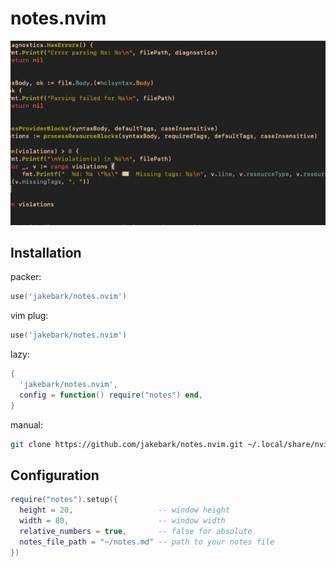 # notes.nvim


<img src="./img/demo.gif" width="650">

## Installation

packer:
```lua
use('jakebark/notes.nvim')
```
vim plug:
```lua
use('jakebark/notes.nvim')
```
lazy:
```lua
{
  'jakebark/notes.nvim',
  config = function() require("notes") end,
}
```
manual:
```bash
git clone https://github.com/jakebark/notes.nvim.git ~/.local/share/nvim/site/pack/notes/start/notes.nvim
```

## Configuration

```lua
require("notes").setup({
  height = 20,                   -- window height
  width = 80,                    -- window width
  relative_numbers = true,       -- false for absolute
  notes_file_path = "~/notes.md" -- path to your notes file
})
```

